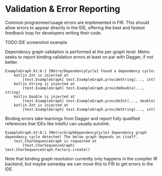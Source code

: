 # Validation & Error Reporting

Common programmer/usage errors are implemented in FIR. This should allow errors to appear directly in the IDE, offering the best and fastest feedback loop for developers writing their code.

TODO IDE screenshot example

Dependency graph validation is performed at the per-graph level. Metro seeks to report binding validation errors at least on par with Dagger, if not better.

```
ExampleGraph.kt:6:1 [Metro/DependencyCycle] Found a dependency cycle:
	kotlin.Int is injected at
    	[test.ExampleGraph] test.ExampleGraph.provideString(..., int)
	kotlin.String is injected at
    	[test.ExampleGraph] test.ExampleGraph.provideDouble(..., string)
	kotlin.Double is injected at
    	[test.ExampleGraph] test.ExampleGraph.provideInt(..., double)
	kotlin.Int is injected at
    	[test.ExampleGraph] test.ExampleGraph.provideString(..., int)
```

Binding errors take learnings from Dagger and report fully qualified references that IDEs like IntelliJ can usually autolink.

```
ExampleGraph.kt:6:1 [Metro/GraphDependencyCycle] Dependency graph dependency cycle detected! The below graph depends on itself.
	test.CharSequenceGraph is requested at
    	[test.CharSequenceGraph] test.CharSequenceGraph.Factory.create()
```

Note that binding graph resolution currently only happens in the compiler IR backend, but maybe someday we can move this to FIR to get errors in the IDE.
